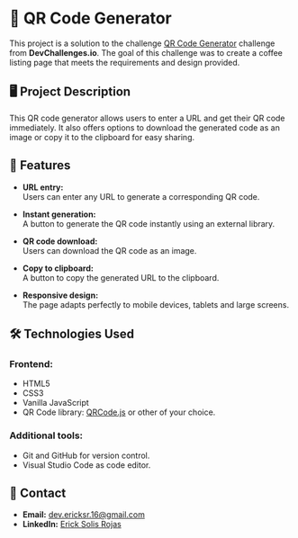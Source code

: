 # 📱 QR Code Generator

This project is a solution to the challenge [QR Code Generator](https://devchallenges.io/challenge/qa-code-generator) challenge from **DevChallenges.io**. The goal of this challenge was to create a coffee listing page that meets the requirements and design provided.

## 🖥️ Project Description

This QR code generator allows users to enter a URL and get their QR code immediately. It also offers options to download the generated code as an image or copy it to the clipboard for easy sharing.

## 🚀 Features

- **URL entry:**  
  Users can enter any URL to generate a corresponding QR code.

- **Instant generation:**  
  A button to generate the QR code instantly using an external library.

- **QR code download:**  
  Users can download the QR code as an image.

- **Copy to clipboard:**  
  A button to copy the generated URL to the clipboard.

- **Responsive design:**  
  The page adapts perfectly to mobile devices, tablets and large screens.

## 🛠️ Technologies Used

### Frontend:

- HTML5
- CSS3
- Vanilla JavaScript
- QR Code library: [QRCode.js](https://github.com/davidshimjs/qrcodejs) or other of your choice.  

### Additional tools:

- Git and GitHub for version control.
- Visual Studio Code as code editor.

## 📧 Contact

- **Email:** [dev.ericksr.16@gmail.com](mailto:dev.ericksr.16@gmail.com)
- **LinkedIn:** [Erick Solis Rojas](https://www.linkedin.com/in/ericksolisrojas)
